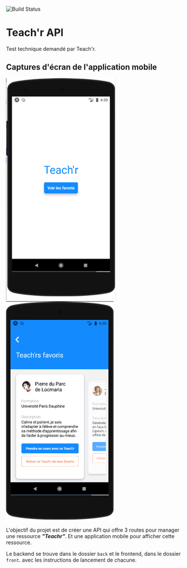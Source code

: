 ![Build Status](https://github.com/Fredkiss3/teachr-api/workflows/PHP%20Tests/badge.svg?branch=main)

# Teach'r API 

Test technique demandé par Teach'r.

## Captures d'écran de l'application mobile

![On boarding](front/onboarding.png) &nbsp;&nbsp;&nbsp;&nbsp;
![Main page](front/main%20page.png)

L'objectif du projet est de créer une API qui offre 3 routes pour manager
une ressource ***"Teachr"***. Et une application mobile pour afficher cette ressource.

Le backend se trouve dans le dossier `back` et le frontend, dans le dossier `front`. avec les instructions de 
lancement de chacune.
